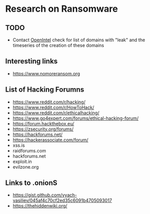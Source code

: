 # Research on Ransomware

## TODO
- Contact [OpenIntel](https://openintel.nl/) check for list of domains with "leak" and the timeseries of the creation of these domains

## Interesting links
- https://www.nomoreransom.org

## List of Hacking Forumns
- https://www.reddit.com/r/hacking/
- https://www.reddit.com/r/HowToHack/
- https://www.reddit.com/r/ethicalhacking/
- https://www.go4expert.com/forums/ethical-hacking-forum/
- https://forum.hackthebox.eu/
- https://zsecurity.org/forums/
- https://hackforums.net/
- https://hackerassociate.com/forum/
- xss.is
- raidforums.com
- hackforums.net
- exploit.in
- evilzone.org

## Links to .onionS
- https://gist.github.com/vyach-vasiliev/045af4c70cf2ed35c6091b4705093017
- https://thehiddenwiki.org/
